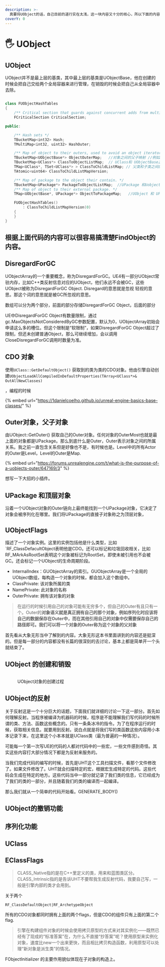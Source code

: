 ```yaml
---
description: >-
  真要将UObject的话，自己目前的道行实在太浅，这一块内容又十分的核心，所以下面的内容可以说是自己集百家之所长，自己归纳总结的一个结果。这是一篇笔记，是从各处资料学到的东西的一个简单的汇总和整体。
coverY: 0
---
```


# 🖐 UObject

## UObject

UObject并不是最上层的基类，其中最上层的基类是UObjectBase，他在创建的时候会把自己交给两个全局容器来进行管理，在销毁的时候会把自己从全局容器中去除。



<img src="../../.gitbook/assets/file.excalidraw.svg" alt="" class="gitbook-drawing">

```cpp
class FUObjectHashTables
{
	/** Critical section that guards against concurrent adds from multiple threads */
	FCriticalSection CriticalSection;

public:

	/** Hash sets */
	TBucketMap<int32> Hash;   
	TMultiMap<int32, uint32> HashOuter;

	/** Map of object to their outers, used to avoid an object iterator to find such things. **/
	TBucketMap<UObjectBase*> ObjectOuterMap;   //对象之间的父子映射 //例如Actor 和ActorComponent的关系
	TBucketMap<UClass*> ClassToObjectListMap;  // UClass和 UObjectBase之间的映射关系
	TMap<UClass*, TSet<UClass*> > ClassToChildListMap; // 父类和子类之间的映射关系
	TAtomic<uint64> ClassToChildListMapVersion;

	/** Map of package to the object their contain. */
	TBucketMap<UPackage*> PackageToObjectListMap;  //UPackage 和Uobject之间的映射关系
	/** Map of object to their external package. */  
	TMap<UObjectBase*, UPackage*> ObjectToPackageMap;   //UObject 和 UPackage 之间的映射关系 

	FUObjectHashTables()
		: ClassToChildListMapVersion(0)
	{
	}
}
```

## 根据上面代码的内容可以很容易搞清楚FindObject的内容。



##

## DisregardForGC

UObjectArray的一个重要概念，称为DisregardForGC。UE4有一部分UObject常驻内存，比如C++类反射信息对应的UObject，他们永远不会被GC，这些UObject被称为DisregardForGC Object. Disregard的意思就是忽视 轻视的意思。那这个词的意思就是被GC所忽视的意思。

数组可以分为两个部分，前面的部分存储DisregardForGC Object，后面的部分

UE中DisregardForGC Object有数量限制，通过gc.MaxObjectsNotConsideredByGC参数配置，默认为0，UObjectArray初始会申请这么多的槽位。但这个限制是“软限制”，如果DisregardForGC Object超过了限制，但还未创建普通Object，那么可继续增加，会以调用CloseDisregardForGC调用时数量为准。

## CDO 对象

使用`UClass::GetDefaultObject()` 获取到的类为类的CDO对象。他由引擎自动创建`UObjectLoadAllCompiledInDefaultProperties(TArray<UClass*>& OutAllNewClasses)`

，编程的时候

{% embed url="https://1danielcoelho.github.io/unreal-engine-basics-base-classes/" %}

## Outer对象，父子对象

由UObject::GetOuter() 获取自己的Outer对象。任何对象的OuterMost也就是最上面的对象都是UPackage。那么到底什么是Outer，Outer表示对象之间的所属关系。我之前一直包含关系但是好像也不是，有时候也是。Level中的所有Actor的Outer是Level，Level的Outer是Map.

{% embed url="https://forums.unrealengine.com/t/what-is-the-purpose-of-a-uobjects-outer/647169/3" %}

想写一下大招的小插件。

## UPackage 和顶层对象

沿着一个UObject对象的Outer链向上最终能找到一个UPackage对象，它决定了对象会被序列化在哪里。我们将UPackage的直接子对象称之为顶层对象，

## UObjectFlags

描述了一个对象实例。这里的实例包括他是什么类型，比如\`RF\_ClassDefacultObject表明他是CDO。还可以标记和垃圾回收相关，比如RF\_MArkAsRootSet表明这个对象被标记为RootSet，即使未被引用也不会被GC。还会标记一个UObject的生命周期阶段。



* InternalIndex：GUObjectArray的索引。GUObjectArray是一个全局的UObject数组，每构造一个对象的时候，都会加入这个数组中。
* ClassPrivate: 该对象所属的类
* NamePrivate: 此对象的名称
* OuterPrivate: 拥有该对象的对象

> 在运行的时候引用自己的对象可能有无穷多个，但自己的Outer有且只有一个。Outer的**对象语义就是真正拥有自己的那个对象，例如序列化时应该将自己的数据保存在Outer中，而在其他引用自己的对象中仅需要保存自己的路径即可。我们可以将一个对象的Outer称为这个对象的父对象**









首先看从大象无形当中了解到的内容。大象无形这本书里面讲到的内容还是挺深的。但是每一部分的内容都没有长篇的很深刻的去讨论，基本上都是简单开一个头就结束了。





## UObject 的创建和销毁

<figure><img src="../../.gitbook/assets/image (2).png" alt=""><figcaption><p>UObject对象的创建过程</p></figcaption></figure>







## UObject的反射

关于反射这是一个十分巨大的话题，下面我们就详细的讨论一下这一部分。首先如何理解反射。当程序被编译为机器码的时候，程序是不能理解我们写代码的时候所谓的类、方法、函数这些概念的。只有一条条冰冷的指令。为了在程序运行的时候，获取相关信息。就要用到反射。说白点就是将我们写的类函数这些内容用小本本记录下来，在这里这个小本本就是UClass类（最为普遍的一种情况）。

可能每一个第一次写UE的代码的人都对代码中的一些宏，一些文件感到奇怪。其实这些内容打大部分情况下都是为反射来服务的。

当我们完成代码的编写的时候，首先是UHT这个工具扫描文件，看那个文件修改了。如果文件修改了。UHT就会扫描特定的宏，根据宏生成特定的代码。这些代码会生成在特定的地方。这些代码当中一部分就记录了我们类的信息，它已经成为了我们的类的一部分，并且随着我们的类的编译而一起编译。

那么我们就从一个简单的代码开始看。GENERATE\_BODY()







## UObject的撤销功能





## 序列化功能





## UClass



## EClassFlags

> CLASS\_Native指的是在C++里定义的类，用来和蓝图类区分。CLASS\_Intrinsic指的是告诉UHT不要帮我生成反射代码，我要自己写，一般是引擎内部的类才会用到。



关于两个

```
RF_ClassDefaultObject|RF_ArchetypeObject
```

所有的CDO对象都同时拥有上面的两个flags，但是CDO的组件只有上面的第二个flag.

> 引擎在构建组件对象的时候会使用拷贝原型的方式来对其实例化——既然已经有了现成的“标准答案”在，为什么不直接“抄答案”呢？使用原型来实例化对象，速度比new一个出来更快，而且相比拷贝构造函数，利用原型可以处理“新对象是派生类”的情况。

FObjectInitializer 的主要作用貌似体现在子对象的构造上。

&#x20;






